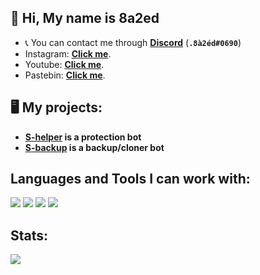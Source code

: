 ## 👋 Hi, My name is 8a2ed

- 📞 You can contact me through **[Discord](https://discord.com/users/644999050655170570)** (**`.8à2éd#0690`**)
- Instagram: **[Click me](https://www.instagram.com/8a22ed/)**.
- Youtube: **[Click me](https://www.youtube.com/channel/UCAo1iQzDnnQQwt7ftwjmjHA)**.
- Pastebin: **[Click me](https://pastebin.com/u/8a2ed)**.

## 🖥️ My projects:
- **[S-helper](https://discord.gg/vu8tfTUDmq) is a protection bot**
- **[S-backup](https://discord.gg/nE4ky94J3j) is a backup/cloner bot**

## Languages and Tools I can work with:
<a><img src="https://img.shields.io/badge/-Nodejs-43853?logo=Node.js&logoColor=white">
<img src="https://img.shields.io/badge/-HTML5-E34F26?logo=html5&logoColor=white">
<img src="https://img.shields.io/badge/-MongoDB-13aa52?logo=mongodb&logoColor=white">
<img src="https://img.shields.io/badge/-repl.it-56676e?logo=repl.it&logoColor=white"></a>
## Stats:
<img src="https://github-readme-stats.vercel.app/api?username=8a2ed&show_icons=true&hide_border=true&theme=algolia&icon_color=0000ff">
